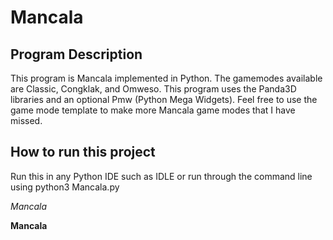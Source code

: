 Mancala
==============
Program Description
--------------
This program is Mancala implemented in Python. The gamemodes available are Classic, Congklak, and Omweso. This program uses the Panda3D libraries and an optional Pmw (Python Mega Widgets). Feel free to use the game mode template to make more Mancala game modes that I have missed.

How to run this project
--------------
Run this in any Python IDE such as IDLE or run through the command line using python3 Mancala.py

*Mancala*

**Mancala**